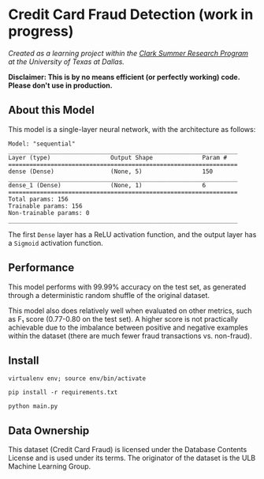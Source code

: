 # Credit Card Fraud Detection (work in progress)

*Created as a learning project within the 
[Clark Summer Research Program](https://honors.utdallas.edu/clark-summer-research-program)
at the University of Texas at Dallas.*

**Disclaimer: This is by no means efficient (or perfectly working) code. Please don't use in production.**

## About this Model
This model is a single-layer neural network, with the architecture as follows:

```text
Model: "sequential"
_________________________________________________________________
Layer (type)                 Output Shape              Param #   
=================================================================
dense (Dense)                (None, 5)                 150       
_________________________________________________________________
dense_1 (Dense)              (None, 1)                 6         
=================================================================
Total params: 156
Trainable params: 156
Non-trainable params: 0
_________________________________________________________________

```


The first `Dense` layer has a ReLU activation function, and the output layer has a `Sigmoid` activation function. 

## Performance
This model performs with 99.99% accuracy on the test set, as generated through a deterministic random shuffle of the original dataset.

This model also does relatively well when evaluated on other metrics, such as F₁ score (0.77-0.80 on the test set). 
A higher score is not practically achievable due to the imbalance between positive and negative examples within the dataset (there are much fewer fraud transactions vs. non-fraud).

## Install
`virtualenv env; source env/bin/activate`


`pip install -r requirements.txt`

`python main.py`

## Data Ownership
This dataset (Credit Card Fraud) is licensed under the Database Contents License and is used under its terms.
The originator of the dataset is the ULB Machine Learning Group. 